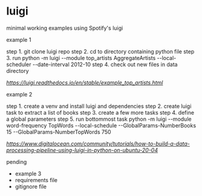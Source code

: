 # luigi

minimal working examples using Spotify's luigi 

example 1 

step 1. git clone luigi repo
step 2. cd to directory containing python file 
step 3. run python -m luigi --module top_artists AggregateArtists --local-scheduler --date-interval 2012-10
step 4. check out new files in data directory 

_https://luigi.readthedocs.io/en/stable/example_top_artists.html_

example 2 

step 1. create a venv and install luigi and dependencies 
step 2. create luigi task to extract a list of books 
step 3. create a few more tasks 
step 4. define a global parameters 
step 5. run bottommost task python -m luigi --module word-frequency TopWords --local-schedule --GlobalParams-NumberBooks 15 --GlobalParams-NumberTopWords 750

_https://www.digitalocean.com/community/tutorials/how-to-build-a-data-processing-pipeline-using-luigi-in-python-on-ubuntu-20-04_

pending
* example 3 
* requirements file 
* gitignore file 
